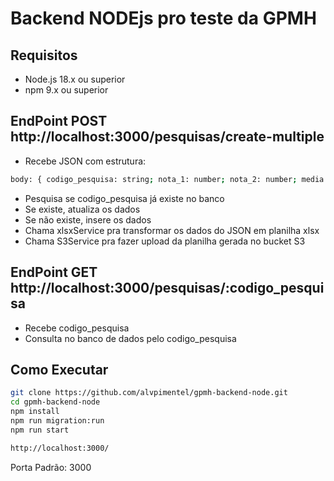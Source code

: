 #  Backend NODEjs pro teste da GPMH

## Requisitos
- Node.js 18.x ou superior
- npm 9.x ou superior 

## EndPoint POST http://localhost:3000/pesquisas/create-multiple
- Recebe JSON com estrutura:
```bash
body: { codigo_pesquisa: string; nota_1: number; nota_2: number; media: number }
```
- Pesquisa se codigo_pesquisa já existe no banco
- Se existe, atualiza os dados
- Se não existe, insere os dados
- Chama xlsxService pra transformar os dados do JSON em planilha xlsx
- Chama S3Service pra fazer upload da planilha gerada no bucket S3

## EndPoint GET http://localhost:3000/pesquisas/:codigo_pesquisa
- Recebe codigo_pesquisa
- Consulta no banco de dados pelo codigo_pesquisa
  
## Como Executar
```bash
git clone https://github.com/alvpimentel/gpmh-backend-node.git
cd gpmh-backend-node
npm install
npm run migration:run
npm run start

http://localhost:3000/
```
Porta Padrão: 3000

